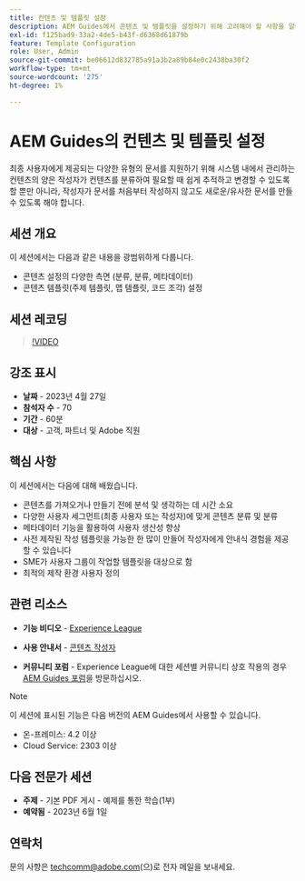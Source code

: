 ```yaml
---
title: 컨텐츠 및 템플릿 설정
description: AEM Guides에서 콘텐츠 및 템플릿을 설정하기 위해 고려해야 할 사항을 알아봅니다.
exl-id: f125bad9-33a2-4de5-b43f-d6368d61879b
feature: Template Configuration
role: User, Admin
source-git-commit: be06612d832785a91a3b2a89b84e0c2438ba30f2
workflow-type: tm+mt
source-wordcount: '275'
ht-degree: 1%

---
```


# AEM Guides의 컨텐츠 및 템플릿 설정

최종 사용자에게 제공되는 다양한 유형의 문서를 지원하기 위해 시스템 내에서 관리하는 컨텐츠의 양은 작성자가 컨텐츠를 분류하여 필요할 때 쉽게 추적하고 변경할 수 있도록 할 뿐만 아니라, 작성자가 문서를 처음부터 작성하지 않고도 새로운/유사한 문서를 만들 수 있도록 해야 합니다.


## 세션 개요

이 세션에서는 다음과 같은 내용을 광범위하게 다룹니다.
- 콘텐츠 설정의 다양한 측면 (분류, 분류, 메타데이터)
- 콘텐츠 템플릿(주제 템플릿, 맵 템플릿, 코드 조각) 설정



## 세션 레코딩

>[!VIDEO](https://video.tv.adobe.com/v/3419004/guides-templates-author-templates?quality=12&learn=on)


## 강조 표시

- **날짜** - 2023년 4월 27일
- **참석자 수** - 70
- **기간** - 60분
- **대상** - 고객, 파트너 및 Adobe 직원


## 핵심 사항

이 세션에서는 다음에 대해 배웠습니다.
- 콘텐츠를 가져오거나 만들기 전에 분석 및 생각하는 데 시간 소요
- 다양한 사용자 세그먼트(최종 사용자 또는 작성자)에 맞게 콘텐츠 분류 및 분류
- 메타데이터 기능을 활용하여 사용자 생산성 향상
- 사전 제작된 작성 템플릿을 가능한 한 많이 만들어 작성자에게 안내식 경험을 제공할 수 있습니다
- SME가 사용자 그룹이 작업할 템플릿을 대상으로 함
- 최적의 제작 환경 사용자 정의



## 관련 리소스

- **기능 비디오** - [Experience League](https://experienceleague.adobe.com/docs/experience-manager-guides-learn/videos/advanced-user-guide/folder-profiles.html?lang=ko)

- **사용 안내서** - [콘텐츠 작성자](https://help.adobe.com/en_US/xml-documentation-for-adobe-experience-manager/index.html#t=DXML-master-map%2Freports-intro.html)

- **커뮤니티 포럼** - Experience League에 대한 세션별 커뮤니티 상호 작용의 경우 [AEM Guides 포럼](https://experienceleaguecommunities.adobe.com/t5/experience-manager-guides/bd-p/xml-documentation-discussions?profile.language=ko)을 방문하십시오.

>[!NOTE]
>
> 이 세션에 표시된 기능은 다음 버전의 AEM Guides에서 사용할 수 있습니다.
> - 온-프레미스: 4.2 이상
> - Cloud Service: 2303 이상


## 다음 전문가 세션

- **주제** - 기본 PDF 게시 - 예제를 통한 학습(1부)
- **예약됨** - 2023년 6월 1일


## 연락처

문의 사항은 <techcomm@adobe.com>(으)로 전자 메일을 보내세요.
